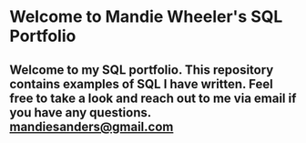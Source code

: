# Welcome to Mandie Wheeler's SQL Portfolio

## Welcome to my SQL portfolio. This repository contains examples of SQL I have written. Feel free to take a look and reach out to me via email if you have any questions. mandiesanders@gmail.com
